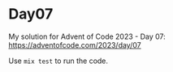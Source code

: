 # Day07

My solution for Advent of Code 2023 - Day 07: https://adventofcode.com/2023/day/07

Use `mix test` to run the code.
